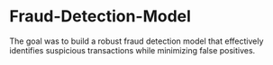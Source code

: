 # Fraud-Detection-Model
The goal was to build a robust fraud detection model that effectively identifies suspicious transactions while minimizing false positives.
